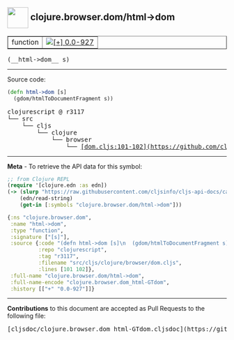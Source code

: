 ## <img width="48px" valign="middle" src="http://i.imgur.com/Hi20huC.png"> clojure.browser.dom/html->dom

 <table border="1">
<tr>

<td>function</td>
<td><a href="https://github.com/cljsinfo/cljs-api-docs/tree/0.0-927"><img valign="middle" alt="[+] 0.0-927" src="https://img.shields.io/badge/+-0.0--927-lightgrey.svg"></a> </td>
</tr>
</table>

 <samp>
(__html->dom__ s)<br>
</samp>

---





Source code:

```clj
(defn html->dom [s]
  (gdom/htmlToDocumentFragment s))
```

 <pre>
clojurescript @ r3117
└── src
    └── cljs
        └── clojure
            └── browser
                └── <ins>[dom.cljs:101-102](https://github.com/clojure/clojurescript/blob/r3117/src/cljs/clojure/browser/dom.cljs#L101-L102)</ins>
</pre>


---

__Meta__ - To retrieve the API data for this symbol:

```clj
;; from Clojure REPL
(require '[clojure.edn :as edn])
(-> (slurp "https://raw.githubusercontent.com/cljsinfo/cljs-api-docs/catalog/cljs-api.edn")
    (edn/read-string)
    (get-in [:symbols "clojure.browser.dom/html->dom"]))
```

```clj
{:ns "clojure.browser.dom",
 :name "html->dom",
 :type "function",
 :signature ["[s]"],
 :source {:code "(defn html->dom [s]\n  (gdom/htmlToDocumentFragment s))",
          :repo "clojurescript",
          :tag "r3117",
          :filename "src/cljs/clojure/browser/dom.cljs",
          :lines [101 102]},
 :full-name "clojure.browser.dom/html->dom",
 :full-name-encode "clojure.browser.dom_html-GTdom",
 :history [["+" "0.0-927"]]}

```

---

__Contributions__ to this document are accepted as Pull Requests to the following file:

 <pre>
[cljsdoc/clojure.browser.dom_html-GTdom.cljsdoc](https://github.com/cljsinfo/cljs-api-docs/blob/master/cljsdoc/clojure.browser.dom_html-GTdom.cljsdoc)
</pre>

